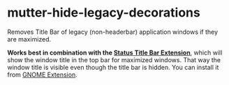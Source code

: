 # mutter-hide-legacy-decorations

Removes Title Bar of legacy (non-headerbar) application windows if they are maximized.

**Works best in combination with the [Status Title Bar Extension](https://github.com/emerinohdz/status-title-bar)**, which will show the window title in the top bar for maximized windows. That way the window title is visible even though the title bar is hidden. You can install it from [GNOME Extension](https://extensions.gnome.org/extension/59/status-title-bar/).
